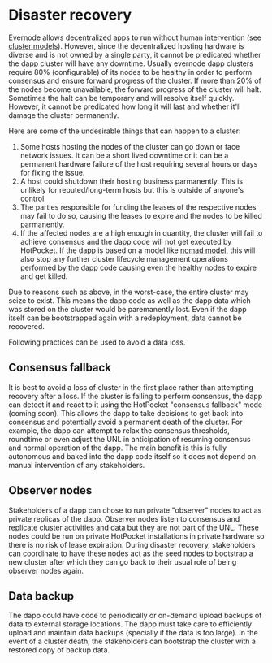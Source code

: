 # Disaster recovery

Evernode allows decentralized apps to run without human intervention (see [cluster models](dapp-cluster-models)). However, since the decentralized hosting hardware is diverse and is not owned by a single party, it cannot be predicated whether the dapp cluster will have any downtime. Usually evernode dapp clusters require 80% (configurable) of its nodes to be healthy in order to perform consensus and ensure forward progress of the cluster. If more than 20% of the nodes become unavailable, the forward progress of the cluster will halt. Sometimes the halt can be temporary and will resolve itself quickly. However, it cannot be predicated how long it will last and whether it'll damage the cluster permanently.

Here are some of the undesirable things that can happen to a cluster:

1. Some hosts hosting the nodes of the cluster can go down or face network issues. It can be a short lived downtime or it can be a permanent hardware failure of the host requiring several hours or days for fixing the issue.
2. A host could shutdown their hosting business parmanently. This is unlikely for reputed/long-term hosts but this is outside of anyone's control.
3. The parties responsible for funding the leases of the respective nodes may fail to do so, causing the leases to expire and the nodes to be killed parmanently.
4. If the affected nodes are a high enough in quantity, the cluster will fail to achieve consensus and the dapp code will not get executed by HotPocket. If the dapp is based on a model like [nomad model](dapp-cluster-models.md#nomad-model), this will also stop any further cluster lifecycle management operations performed by the dapp code causing even the healthy nodes to expire and get killed.

Due to reasons such as above, in the worst-case, the entire cluster may seize to exist. This means the dapp code as well as the dapp data which was stored on the cluster would be paremanently lost. Even if the dapp itself can be bootstrapped again with a redeployment, data cannot be recovered.

Following practices can be used to avoid a data loss.

## Consensus fallback

It is best to avoid a loss of cluster in the first place rather than attempting recovery after a loss. If the cluster is failing to perform consensus, the dapp can detect it and react to it using the HotPocket "consensus fallback" mode (coming soon). This allows the dapp to take decisions to get back into consensus and potentially avoid a permanent death of the cluster. For example, the dapp can attempt to relax the consensus thresholds, roundtime or even adjust the UNL in anticipation of resuming consensus and normal operation of the dapp. The main benefit is this is fully autonomous and baked into the dapp code itself so it does not depend on manual intervention of any stakeholders.

## Observer nodes

Stakeholders of a dapp can chose to run private "observer" nodes to act as private replicas of the dapp. Observer nodes listen to consensus and replicate cluster activities and data but they are not part of the UNL. These nodes could be run on private HotPocket installations in private hardware so there is no risk of lease expiration. During disaster recovery, stakeholders can coordinate to have these nodes act as the seed nodes to bootstrap a new cluster after which they can go back to their usual role of being observer nodes again.

## Data backup

The dapp could have code to periodically or on-demand upload backups of data to external storage locations. The dapp must take care to efficiently upload and maintain data backups (specially if the data is too large). In the event of a cluster death, the stakeholders can bootstrap the cluster with a restored copy of backup data.